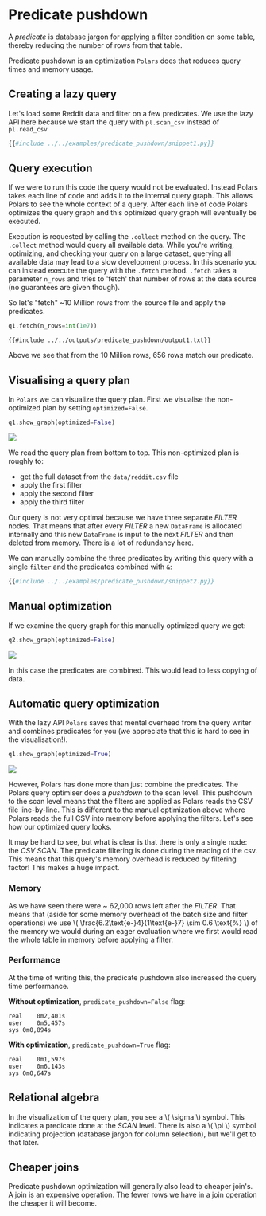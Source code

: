 # Predicate pushdown

A *predicate* is database jargon for applying a filter condition on some table, thereby reducing the number of rows from that table.

Predicate pushdown is an optimization `Polars` does that reduces query times and memory usage. 

## Creating a lazy query
Let's load some Reddit data and filter on a few predicates. We use the lazy API here because we start the query with `pl.scan_csv` instead of `pl.read_csv`

```python
{{#include ../../examples/predicate_pushdown/snippet1.py}}
```

## Query execution
If we were to run this code the query would not be evaluated. Instead Polars takes each line of code and adds it to the internal query graph. This allows Polars to see the whole context of a query. After each line of code Polars optimizes the query graph and this optimized query graph will eventually be executed.

Execution is requested by calling the `.collect` method on the query. The  `.collect` method would query all available data.
While you're writing, optimizing, and checking your query on a large dataset, querying all available data may lead to a slow development process. In this scenario you can instead execute the query with the `.fetch` method. `.fetch` takes a parameter `n_rows` and tries to 'fetch' that number of rows at the data source (no guarantees are given though).

So let's "fetch" ~10 Million rows from the source file and apply the predicates.

```python
q1.fetch(n_rows=int(1e7))
```

```text
{{#include ../../outputs/predicate_pushdown/output1.txt}}
```

Above we see that from the 10 Million rows, 656 rows match our predicate.

## Visualising a query plan

In `Polars` we can visualize the query plan. First we visualise the non-optimized plan by setting `optimized=False`.

```python
q1.show_graph(optimized=False)
```

![](../../outputs/predicate_pushdown/graph1.png)

We read the query plan from bottom to top. This non-optimized plan is roughly to:
- get the full dataset from the `data/reddit.csv` file
- apply the first filter
- apply the second filter
- apply the third filter

Our query is not very optimal because we have three separate *FILTER* nodes. That means that after every *FILTER* a new `DataFrame` is
allocated internally and this new `DataFrame` is input to the next *FILTER* and then deleted from memory. There is a lot of redundancy here. 

We can manually combine the three predicates by writing this query with a single `filter` and the predicates combined with `&`:

```python
{{#include ../../examples/predicate_pushdown/snippet2.py}}
```
## Manual optimization
If we examine the query graph for this manually optimized query we get:

```python
q2.show_graph(optimized=False)
```

![](../../outputs/predicate_pushdown/graph2.png)

In this case the predicates are combined. This would lead to less copying of data.

## Automatic query optimization

With the lazy API `Polars` saves that mental overhead from the query writer and combines predicates for you (we appreciate that this is hard to see in the visualisation!). 

```python
q1.show_graph(optimized=True)
```

![](../../outputs/predicate_pushdown/graph1-optimized.png)

However, Polars has done more than just combine the predicates. The Polars query optimiser does a *pushdown* to the scan level. This pushdown to the scan level means that the filters are applied as Polars reads the CSV file line-by-line. This is different to the manual optimization above where Polars reads the full CSV into memory before applying the filters. Let's see how our
optimized query looks.


It may be hard to see, but what is clear is that there is only a single node: the *CSV
SCAN*. The predicate filtering is done during the reading of the csv. This means that
this query's memory overhead is reduced by filtering factor! This makes a huge impact.

### Memory

As we have seen there were ~ 62,000 rows left after the *FILTER*. That means that (aside
for some memory overhead of the batch size and filter operations) we use \\(
\\frac{6.2\\text{e-}4}{1\\text{e-}7} \\sim 0.6 \\text{%} \\) of the memory we would
during an eager evaluation where we first would read the whole table in memory before
applying a filter.

### Performance

At the time of writing this, the predicate pushdown also increased the query time
performance.

**Without optimization**, `predicate_pushdown=False` flag:

```text
real	0m2,401s
user	0m5,457s
sys	0m0,894s
```

**With optimization**, `predicate_pushdown=True` flag:

```text
real	0m1,597s
user	0m6,143s
sys	0m0,647s
```

## Relational algebra

In the visualization of the query plan, you see a \\( \\sigma \\) symbol. This indicates
a predicate done at the *SCAN* level. There is also a \\( \\pi \\) symbol indicating
projection (database jargon for column selection), but we'll get to that later.

## Cheaper joins

Predicate pushdown optimization will generally also lead to cheaper join's. A join is
an expensive operation. The fewer rows we have in a join operation the cheaper
it will become.
